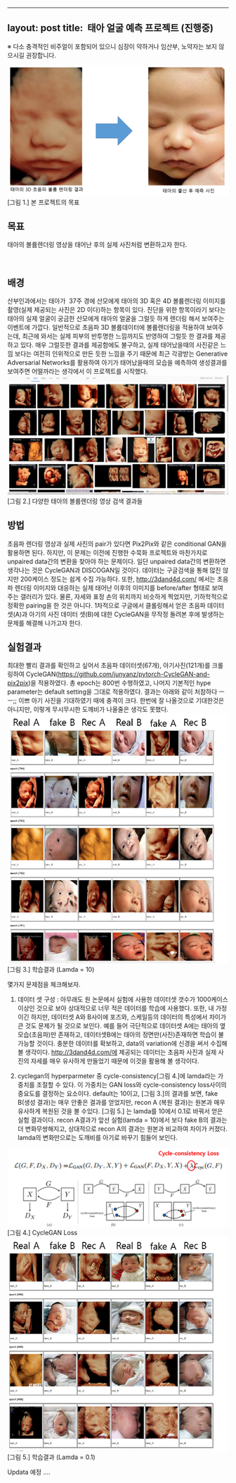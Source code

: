 ###
---
layout: post
title:  태아 얼굴 예측 프로젝트 (진행중)
---

※ 다소 충격적인 비주얼이 포함되어 있으니 심장이 약하거나 임산부, 노약자는 보지 않으시길 권장합니다.

![Baby Face Prediction](../images/VR2PIXs.png)
[그림 1.] 본 프로젝트의 목표

## 목표
태아의 볼륨렌더링 영상을 태어난 후의 실제 사진처럼 변환하고자 한다.

  
## 배경
산부인과에서는 태아가  37주 경에 산모에게 태아의 3D 혹은 4D 볼륨렌더링 이미지를 촬영(실제 제공되는 사진은 2D 이다)하는 항목이 있다. 진단을 위한 항목이라기 보다는 태아의 실제 얼굴이 궁금한 산모에게 태아의 얼굴을 그럴듯 하게 렌더링 해서 보여주는 이벤트에 가깝다. 일반적으로 초음파 3D 볼륨데이터에 
볼륨렌더링을 적용하여 보여주는데, 최근에 와서는 실제 피부의 반투명한 느낌까지도 반영하여 그럴듯 한 결과를 제공하고 있다. 
매우 그럴듯한 결과를 제공함에도 불구하고, 실제 태어났을때의 사진같은 느낌 보다는 여전히 인위적으로 만든 듯한 느낌을 주기 때문에 최근
각광받는 Generative Adversarial Networks를 활용하여 아기가 태어났을때의 모습을 예측하여 생성결과를 보여주면 어떨까라는 생각에서 이 프로젝트를 시작했다.
![ultrasound_fetal_images](../images/ultrasound_fetal_images.png)
[그림 2.] 다양한 태아의 볼륨렌더링 영상 검색 결과들

## 방법
초음파 렌더링 영상과 실제 사진의 pair가 있다면 Pix2Pix와 같은 conditional GAN을 활용하면 된다. 하지만, 이 문제는 이전에 진행한 수묵화 프로젝트와 마찬가지로 unpaired data간의 변환을 찾아야 하는 문제이다.
일단 unpaired data간의 변환하면 생각나는 것은 CycleGAN과 DISCOGAN일 것이다. 데이터는 구글검색을 통해 많진 않지만 200케이스 정도는 쉽게 수집 가능하다. 또한, http://3dand4d.com/ 에서는 초음파 렌더링 이미지와 대응하는 
실제 태어난 이후의 이미지를 before/after 형태로  보여주는 갤러리가 있다. 물론, 자세와 표정 손의 위치까지 비슷하게 찍었지만, 기하학적으로 정확한 pairing을 한 것은 아니다. 
1차적으로 구글에서 클롤링해서 얻은 초음파 데이터셋(A)과 아기의 사진 데이터 셋(B)에 대한 CycleGAN을 무작정 돌려본 후에 발생하는 문제를 
해결해 나가고자 한다.    

## 실험결과 
최대한 빨리 결과를 확인하고 싶어서 초음파 데이터셋(67개), 아기사진(121개)를 크롤링하여 CycleGAN(https://github.com/junyanz/pytorch-CycleGAN-and-pix2pix)을 적용하였다.
총 epoch는 800번 수행하였고, 나머지 기본적인 hype parameter는 default setting을 그대로 적용하였다. 
결과는 아래와 같이 처참하다 ㅡㅡ;; 이쁘 아기 사진을 기대하였기 때에 충격이 크다. 한번에 잘 나올것으로 기대한것은 아니지만, 이렇게 무시무시한 도깨비가 나올줄은 생각도 못했다. 
![result1](../images/result1.png)
[그림 3.] 학습결과 (Lamda = 10)

몇가지 문제점을 체크해보자. 

1. 데이터 셋 구성 : 아무래도 원 논문에서 실험에 사용한 데이터셋 갯수가 1000케이스 이상인 것으로 보아 상대적으로 너무 적은 데이터를 학습에 사용했다.
또한, 내 가정이긴 하지만, 데이터셋 A와 B사이에 포즈와, 스케일등의 데이터의 특성에서 차이가 큰 것도 문제가 될 것으로 보인다. 
예를 들어 극단적으로 데이터셋 A에는 태아의 옆모습(초음파)만 존재하고, 데이터셋B에는 태아의 정면만(사진)존재하면 학습이 불가능할 것이다. 
충분한 데이터를 확보하고, data의 variation에 신경을 써서 수집해 볼 생각이다. http://3dand4d.com/에 제공되는 데이터는 초음파 사진과 실제 사진의 자세를 매우 유사하게 만들었기 때문에
이것을 활용해 볼 생각이다. 

2. cyclegan의 hyperparmeter 중 cycle-consistency[그림 4.]에 lamda라는 가중치를 조절할 수 있다. 이 가중치는 GAN loss와 cycle-consistency loss사이의 중요도를 결정하는 
요소이다. default는 10이고, [그림 3.]의 결과를 보면, fake B(생성 결과)는 매우 안좋은 결과를 얻었지만, recon A (복원 결과)는 원본과 매우 유사하게 복원된 것을 볼 수있다. [그림 5.] 는 lamda를 10에서 0.1로 바꿔서 얻은 실험 결과이다. recon A결과가 앞선 실험(lamda = 10)에서 보다 fake B의 결과는 더 변화무쌍해지고, 상대적으로 recon A의 결과는 원본과 비교하여 
차이가 커졌다. lamda의 변화만으로는 도깨비를 아기로 바꾸기 힘들어 보인다. 

![CycleGAN_Loss](../images/CycleConsistLoss.png)
[그림 4.] CycleGAN Loss
![result2](../images/result2.png)
[그림 5.] 학습결과 (Lamda = 0.1)

Updata 예정 ....

###


